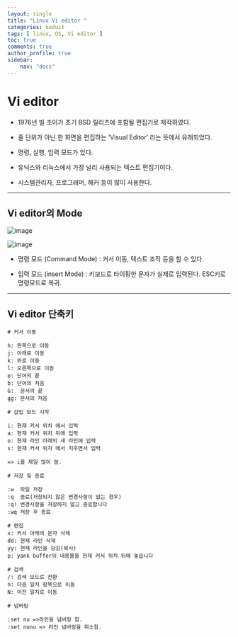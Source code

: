 ```yaml
---
layout: single
title: "Linux Vi editor "
categories: keduit
tags: [ linux, OS, Vi editor ]
toc: true 
comments: true
author_profile: true
sidebar:
    nav: "docs"
---
```


# Vi editor

* 1976년 빌 조이가 초기 BSD 릴리즈에 포함될 편집기로 제작하였다.


* 줄 단위가 아닌 한 화면을 편집하는 ‘Visual Editor’ 라는 뜻에서 유래되었다.


* 명령, 실행, 입력 모드가 있다.


* 유닉스와 리눅스에서 가장 널리 사용되는 텍스트 편집기이다.


* 시스템관리자, 프로그래머, 해커 등이 많이 사용한다.

---

## Vi editor의 Mode

![image](https://user-images.githubusercontent.com/128279031/229362620-6c9a5cb3-3514-4337-a435-7db1a5f1aa15.png)

![image](https://user-images.githubusercontent.com/128279031/229362681-aba76191-be55-4d0a-affd-6113bc61f1d2.png)

* 명령 모드 (Command Mode) : 커서 이동, 텍스트 조작 등을 할 수 있다.

* 입력 모드 (insert Mode) : 키보드로 타이핑한 문자가 실제로 입력된다. ESC키로 명령모드로 복귀.

---

## Vi editor 단축키

```
# 커서 이동

h: 왼쪽으로 이동
j: 아래로 이동
k: 위로 이동
l: 오른쪽으로 이동
e: 단어의 끝 
b: 단어의 처음
G:  문서의 끝
gg: 문서의 처음
```

```
# 삽입 모드 시작

i: 현재 커서 위치 에서 입력
a: 현재 커서 위치 뒤에 입력
o: 현재 라인 아래의 새 라인에 입력
s: 현재 커서 위치 에서 지우면서 입력

=> i를 제일 많이 씀.
```

```
# 저장 및 종료

:w  파일 저장
:q  종료(저장되지 않은 변경사항이 없는 경우)
:q! 변경사항을 저장하지 않고 종료합니다
:wq 저장 후 종료
```

```
# 편집
x: 커서 아래의 문자 삭제
dd: 현재 라인 삭제
yy: 현재 라인을 당김(복사)
p: yank buffer의 내용물을 현재 커서 위치 뒤에 놓습니다
```

```
# 검색 
/: 검색 모드로 전환
n: 다음 일치 항목으로 이동
N: 이전 일치로 이동
```

```
# 넘버링

:set nu =>라인을 넘버링 함.
:set nonu => 라인 넘버링을 취소함.
```